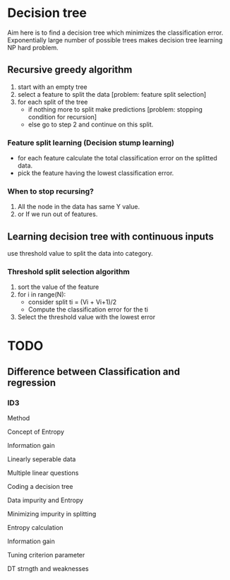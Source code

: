# Decision tree

Aim here is to find a decision tree which minimizes the classification error. Exponentially large number of possible trees makes decision tree learning NP hard problem.

## Recursive greedy algorithm

1. start with an empty tree
2. select a feature to split the data [problem: feature split selection]
3. for each split of the tree
    * if nothing more to split make predictions [problem: stopping condition for recursion]
    * else go to step 2 and continue on this split.


### Feature split learning (Decision stump learning)

* for each feature calculate the total classification error on the splitted data.
* pick the feature having the lowest classification error.

### When to stop recursing?

1. All the node in the data has same Y value.
2. or If we run out of features.

## Learning decision tree with continuous inputs

use threshold value to split the data into category.

### Threshold split selection algorithm

1. sort the value of the feature
2. for i in range(N):
    * consider split ti = (Vi + Vi+1)/2
    * Compute the classification error for the ti
3. Select the threshold value with the lowest error


# TODO

## Difference between Classification and regression

### ID3
Method

Concept of Entropy

Information gain

Linearly seperable data

Multiple linear questions

Coding a decision tree

Data impurity and Entropy

Minimizing impurity in splitting

Entropy calculation

Information gain

Tuning criterion parameter

DT strngth and weaknesses